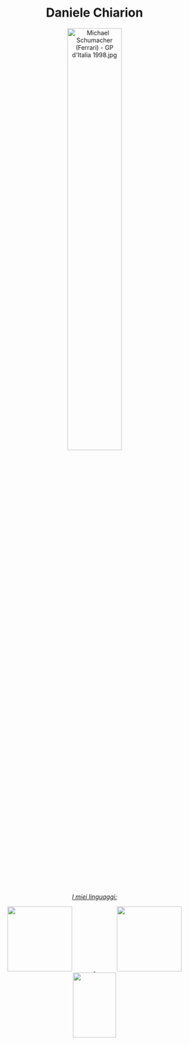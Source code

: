 <h1 text align=center>Daniele Chiarion</h1>
<div align="center">
  <a href="https://it.wikipedia.org/wiki/File:Michael_Schumacher_(Ferrari)_-_GP_d%27Italia_1998.jpg#/media/File:Michael_Schumacher_(Ferrari)_-_GP_d'Italia_1998.jpg"><img src="https://upload.wikimedia.org/wikipedia/it/f/ff/Michael_Schumacher_%28Ferrari%29_-_GP_d%27Italia_1998.jpg" alt="Michael Schumacher (Ferrari) - GP d'Italia 1998.jpg" height="50%" width="50%">
</div>
<br><br>

<p align=center><i>I miei linguaggi: </i></p>
<div align=center>
  <img src="https://www.distortionbyte.com/images/it/informatica/linguaggio-c.svg" width="150" height="150" hspace=50>
  <img src="https://encrypted-tbn0.gstatic.com/images?q=tbn:ANd9GcTUPkuUV0pusAIMc2IIdPdJuzqMofVVli-hcm_AMdNCQQ-Vela34u-QdzD7Cr1iHE2hCgQ&usqp=CAU" width="150" height="150" hspace=50>
  <img src="https://encrypted-tbn0.gstatic.com/images?q=tbn:ANd9GcS8tKcedmIUhnKMZuVVgC4QwKr6XFQQ-HkZoGsTG9-q-vy2Ak-eXr068Jclf7s5bb-5zhY&usqp=CAU" width="100" height="150" hspace=50>
</div>

<!---
danielechiarion/danielechiarion is a ✨ special ✨ repository because its `README.md` (this file) appears on your GitHub profile.
You can click the Preview link to take a look at your changes.
--->
